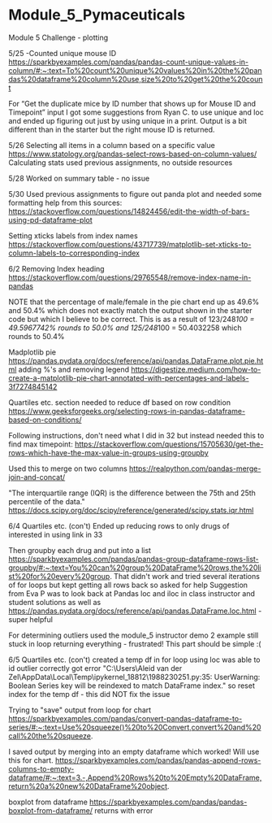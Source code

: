 # Module_5_Pymaceuticals
Module 5 Challenge - plotting

5/25
-Counted unique mouse ID
https://sparkbyexamples.com/pandas/pandas-count-unique-values-in-column/#:~:text=To%20count%20unique%20values%20in%20the%20pandas%20dataframe%20column%20use,size%20to%20get%20the%20count

For “Get the duplicate mice by ID number that shows up for Mouse ID and Timepoint” input I got some suggestions from Ryan C. to use unique and loc and ended up figuring out just by using unique in a print.  Output is a bit different than in the starter but the right mouse ID is returned.

5/26
Selecting all items in a column based on a specific value https://www.statology.org/pandas-select-rows-based-on-column-values/
Calculating stats used previous assignments, no outside resources

5/28
Worked on summary table - no issue

5/30
Used previous assignments to figure out panda plot and needed some formatting help from this sources:
https://stackoverflow.com/questions/14824456/edit-the-width-of-bars-using-pd-dataframe-plot

Setting xticks labels from index names
https://stackoverflow.com/questions/43717739/matplotlib-set-xticks-to-column-labels-to-corresponding-index

6/2
Removing Index heading https://stackoverflow.com/questions/29765548/remove-index-name-in-pandas

NOTE that the percentage of male/female in the pie chart end up as 49.6% and 50.4% which does not exactly match the output shown in the starter code but which I believe to be correct. This is as a result of 123/248*100 = 49.5967742% rounds to 50.0% and 125/248*100 = 50.4032258 which rounds to 50.4%

Madplotlib pie https://pandas.pydata.org/docs/reference/api/pandas.DataFrame.plot.pie.html
adding %'s and removing legend https://digestize.medium.com/how-to-create-a-matplotlib-pie-chart-annotated-with-percentages-and-labels-3f7274845142

Quartiles etc. section 
needed to reduce df based on row condition https://www.geeksforgeeks.org/selecting-rows-in-pandas-dataframe-based-on-conditions/

Following instructions, don't need what I did in 32 but instead needed this to find max timepoint:
https://stackoverflow.com/questions/15705630/get-the-rows-which-have-the-max-value-in-groups-using-groupby

Used this to merge on two columns https://realpython.com/pandas-merge-join-and-concat/

"The interquartile range (IQR) is the difference between the 75th and 25th percentile of the data." 
https://docs.scipy.org/doc/scipy/reference/generated/scipy.stats.iqr.html

6/4
Quartiles etc. (con't)
Ended up reducing rows to only drugs of interested in using link in 33
    
Then groupby each drug and put into a list https://sparkbyexamples.com/pandas/pandas-group-dataframe-rows-list-groupby/#:~:text=You%20can%20group%20DataFrame%20rows,the%20list%20for%20every%20group.
That didn't work and tried several iterations of for loops but kept getting all rows back so asked for help
Suggestion from Eva P was to look back at Pandas loc and iloc in class instructor and student solutions as well as https://pandas.pydata.org/docs/reference/api/pandas.DataFrame.loc.html - super helpful
    
 For determining outliers used the module_5 instructor demo 2 example
 still stuck in loop returning everything - frustrated! This part should be simple :(
 
6/5
Quartiles etc. (con't)
created a temp df in for loop using loc was able to id outlier correctly
got error "C:\Users\Aleid van der Zel\AppData\Local\Temp\ipykernel_18812\1988230251.py:35: UserWarning: Boolean Series key will be reindexed to match DataFrame index." so reset index for the temp df - this did NOT fix the issue

Trying to "save" output from loop for chart https://sparkbyexamples.com/pandas/convert-pandas-dataframe-to-series/#:~:text=Use%20squeeze()%20to%20Convert,convert%20and%20call%20the%20squeeze.
 
I saved output by merging into an empty dataframe which worked! Will use this for chart. https://sparkbyexamples.com/pandas/pandas-append-rows-columns-to-empty-dataframe/#:~:text=3.-,Append%20Rows%20to%20Empty%20DataFrame,return%20a%20new%20DataFrame%20object.
 
boxplot from dataframe https://sparkbyexamples.com/pandas/pandas-boxplot-from-dataframe/ 
returns with error
    
    
    
    
    


